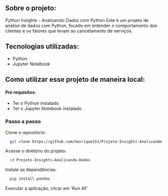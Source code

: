 ## Sobre o projeto:
 
Python Insights - Analisando Dados com Python
Este é um projeto de análise de dados com Python, focado em entender o comportamento dos clientes e os fatores que levam ao cancelamento de serviços.

## Tecnologias utilizadas:

- Python
- Jupyter Notebook

## Como utilizar esse projeto de maneira local:

#### Pré requisitos:

- Ter o Python instalado
- Ter o Jupyter Notebook instalado

### Passo a passo

Clone o repositório:
```bash
  git clone https://github.com/henrique151/Projeto-Insights-Analisando-Dados
```

Acesse o diretório do projeto:
```bash
  cd Projeto-Insights-Analisando-Dados
```

Instale as dependências:
```bash
  pip install pandas 
```

Executar a aplicação, clicar em 'Run All'
